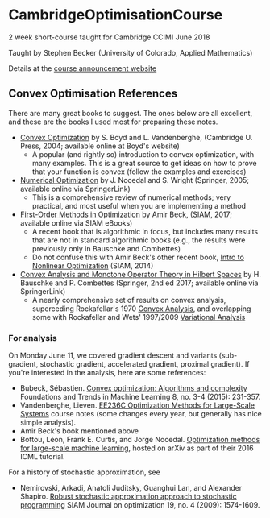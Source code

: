 # CambridgeOptimisationCourse
2 week short-course taught for Cambridge CCIMI June 2018

Taught by Stephen Becker (University of Colorado, Applied Mathematics)

Details at the [course announcement website](http://www.talks.cam.ac.uk/talk/index/104548)

## Convex Optimisation References
There are many great books to suggest. The ones below are all excellent, and these are the books I used most for preparing these notes.
- [Convex Optimization](http://www.stanford.edu/~boyd/cvxbook/) by S. Boyd and L. Vandenberghe,  (Cambridge U. Press, 2004; available online at Boyd's website)
	- A popular (and rightly so) introduction to convex optimization, with many examples. This is a great source to get ideas on how to prove that your function is convex (follow the examples and exercises)
- [Numerical Optimization](https://link.springer.com/book/10.1007%2F978-0-387-40065-5) by J. Nocedal and S. Wright (Springer, 2005; available online via SpringerLink)
	- This is a comprehensive review of numerical methods; very practical, and most useful when you are implementing a method
- [First-Order Methods in Optimization](https://epubs.siam.org/doi/book/10.1137/1.9781611974997) by Amir Beck, (SIAM, 2017; available online via SIAM eBooks)
	- A recent book that is algorithmic in focus, but includes many results that are not in standard algorithmic books (e.g., the results were previously only in Bauschke and Combettes)
	- Do not confuse this with Amir Beck's other recent book, [Intro to Nonlinear Optimization](https://epubs.siam.org/doi/book/10.1137/1.9781611973655) (SIAM, 2014)
- [Convex Analysis and Monotone Operator Theory in Hilbert Spaces](https://link.springer.com/book/10.1007/978-3-319-48311-5) by H. Bauschke and P. Combettes (Springer, 2nd ed 2017; available online via SpringerLink)
	- A nearly comprehensive set of results on convex analysis, superceding Rockafellar's 1970 [Convex Analysis](http://sites.math.washington.edu/~rtr/papers/rtr025-ConvexAnalysis.djvu), and overlapping some with Rockafellar and Wets' 1997/2009 [Variational Analysis](https://sites.math.washington.edu/~rtr/papers/rtr169-VarAnalysis-RockWets.pdf)

### For analysis
On Monday June 11, we covered gradient descent and variants (sub-gradient, stochastic gradient, accelerated gradient, proximal gradient). If you're interested in the analysis, here are some references:

- Bubeck, Sébastien. [Convex optimization: Algorithms and complexity](https://arxiv.org/abs/1405.4980) Foundations and Trends in Machine Learning 8, no. 3-4 (2015): 231-357.
- Vandenberghe, Lieven. [EE236C Optimization Methods for Large-Scale Systems](http://www.seas.ucla.edu/~vandenbe/ee236c.html) course notes (some changes every year, but generally has nice simple analysis).
- Amir Beck's book mentioned above
- Bottou, Léon, Frank E. Curtis, and Jorge Nocedal. [Optimization methods for large-scale machine learning](https://arxiv.org/abs/1606.04838), hosted on arXiv as part of their 2016 ICML tutorial.

For a history of stochastic approximation, see
- Nemirovski, Arkadi, Anatoli Juditsky, Guanghui Lan, and Alexander Shapiro. [Robust stochastic approximation approach to stochastic programming](http://epubs.siam.org/doi/abs/10.1137/070704277) SIAM Journal on optimization 19, no. 4 (2009): 1574-1609.
